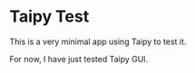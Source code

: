 # Taipy Test

This is a very minimal app using Taipy to test it.

For now, I have just tested Taipy GUI.